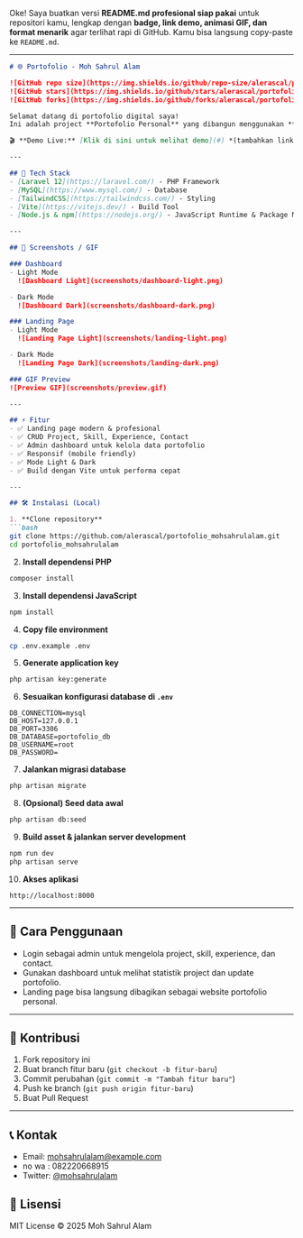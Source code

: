 Oke! Saya buatkan versi **README.md profesional siap pakai** untuk repositori kamu, lengkap dengan **badge, link demo, animasi GIF, dan format menarik** agar terlihat rapi di GitHub. Kamu bisa langsung copy-paste ke `README.md`.

---

````markdown
# 🌐 Portofolio - Moh Sahrul Alam

![GitHub repo size](https://img.shields.io/github/repo-size/alerascal/portofolio_mohsahrulalam) 
![GitHub stars](https://img.shields.io/github/stars/alerascal/portofolio_mohsahrulalam?style=social) 
![GitHub forks](https://img.shields.io/github/forks/alerascal/portofolio_mohsahrulalam?style=social)

Selamat datang di portofolio digital saya!  
Ini adalah project **Portofolio Personal** yang dibangun menggunakan **Laravel 12** dan **TailwindCSS**, menampilkan profil, pengalaman, skill, dan project-project yang pernah saya kerjakan.

🎬 **Demo Live:** [Klik di sini untuk melihat demo](#) *(tambahkan link live hosting jika ada)*

---

## 🚀 Tech Stack
- [Laravel 12](https://laravel.com/) - PHP Framework  
- [MySQL](https://www.mysql.com/) - Database  
- [TailwindCSS](https://tailwindcss.com/) - Styling  
- [Vite](https://vitejs.dev/) - Build Tool  
- [Node.js & npm](https://nodejs.org/) - JavaScript Runtime & Package Manager  

---

## 📸 Screenshots / GIF

### Dashboard
- Light Mode  
  ![Dashboard Light](screenshots/dashboard-light.png)

- Dark Mode  
  ![Dashboard Dark](screenshots/dashboard-dark.png)

### Landing Page
- Light Mode  
  ![Landing Page Light](screenshots/landing-light.png)

- Dark Mode  
  ![Landing Page Dark](screenshots/landing-dark.png)

### GIF Preview
![Preview GIF](screenshots/preview.gif)

---

## ⚡ Fitur
- ✅ Landing page modern & profesional  
- ✅ CRUD Project, Skill, Experience, Contact  
- ✅ Admin dashboard untuk kelola data portofolio  
- ✅ Responsif (mobile friendly)  
- ✅ Mode Light & Dark  
- ✅ Build dengan Vite untuk performa cepat  

---

## 🛠️ Instalasi (Local)

1. **Clone repository**
```bash
git clone https://github.com/alerascal/portofolio_mohsahrulalam.git
cd portofolio_mohsahrulalam
````

2. **Install dependensi PHP**

```bash
composer install
```

3. **Install dependensi JavaScript**

```bash
npm install
```

4. **Copy file environment**

```bash
cp .env.example .env
```

5. **Generate application key**

```bash
php artisan key:generate
```

6. **Sesuaikan konfigurasi database di `.env`**

```env
DB_CONNECTION=mysql
DB_HOST=127.0.0.1
DB_PORT=3306
DB_DATABASE=portofolio_db
DB_USERNAME=root
DB_PASSWORD=
```

7. **Jalankan migrasi database**

```bash
php artisan migrate
```

8. **(Opsional) Seed data awal**

```bash
php artisan db:seed
```

9. **Build asset & jalankan server development**

```bash
npm run dev
php artisan serve
```

10. **Akses aplikasi**

```
http://localhost:8000
```

---

## 📖 Cara Penggunaan

* Login sebagai admin untuk mengelola project, skill, experience, dan contact.
* Gunakan dashboard untuk melihat statistik project dan update portofolio.
* Landing page bisa langsung dibagikan sebagai website portofolio personal.

---

## 🤝 Kontribusi

1. Fork repository ini
2. Buat branch fitur baru (`git checkout -b fitur-baru`)
3. Commit perubahan (`git commit -m "Tambah fitur baru"`)
4. Push ke branch (`git push origin fitur-baru`)
5. Buat Pull Request

---

## 📞 Kontak

* Email: [mohsahrulalam@example.com](mailto:syahsahrulalam58@gmail.com)
* no wa : 082220668915
* Twitter: [@mohsahrulalam](https://twitter.com/mohsahrulalam)

## 📝 Lisensi

MIT License © 2025 Moh Sahrul Alam

